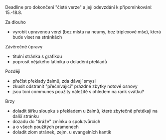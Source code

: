 Deadline pro dokončení "čisté verze" a její odevzdání k připomínkování: 15.-18.8.

Za dlouho

* vyrobit upravenou verzi (bez místa na neumy, bez triplexové mše), 
  která bude viset na stránkách

Závěrečné úpravy

* titulní stránka s grafikou
* poprosit nějakého latiníka o doladění překladů

Později

* přečíst překlady žalmů, zda dávají smysl
* zkusit odstranit "přečnívající" prázdné zbytky notové osnovy
* jsou toni communes použity náležitě s ohledem na rank svátku?

Brzy

* doladit šířku sloupku s překladem u žalmů, které zbytečně přetékají
  na další stránku
* dozadu do "tiráže" zmínku o spolutvůrcích
* a o všech použitých pramenech
* doladit zlom stránek, zejm. u evangelních kantik
